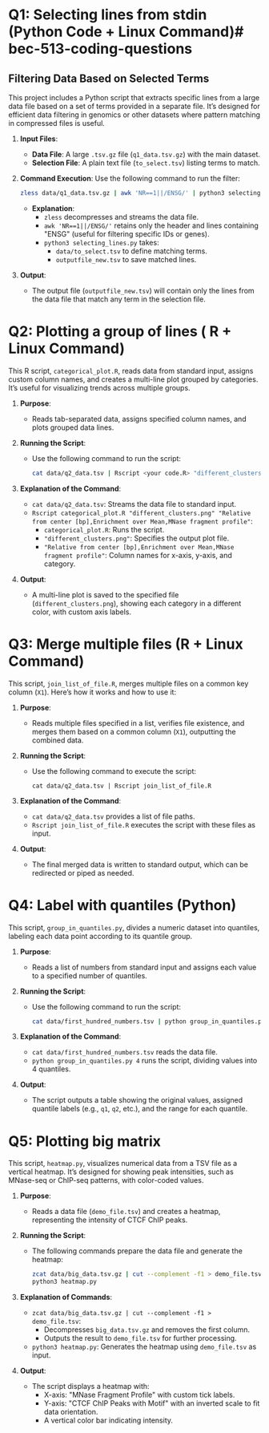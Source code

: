 # Q1: Selecting lines from stdin (Python Code + Linux Command)# bec-513-coding-questions
## Filtering Data Based on Selected Terms

This project includes a Python script that extracts specific lines from a large data file based on a set of terms provided in a separate file. It’s designed for efficient data filtering in genomics or other datasets where pattern matching in compressed files is useful.


1. **Input Files**:
   - **Data File**: A large `.tsv.gz` file (`q1_data.tsv.gz`) with the main dataset.
   - **Selection File**: A plain text file (`to_select.tsv`) listing terms to match.

2. **Command Execution**:
   Use the following command to run the filter:

   ```bash
   zless data/q1_data.tsv.gz | awk 'NR==1||/ENSG/' | python3 selecting_lines.py data/to_select.tsv outputfile_new.tsv
   ```

   - **Explanation**:
     - `zless` decompresses and streams the data file.
     - `awk 'NR==1||/ENSG/'` retains only the header and lines containing "ENSG" (useful for filtering specific IDs or genes).
     - `python3 selecting_lines.py` takes:
       - `data/to_select.tsv` to define matching terms.
       - `outputfile_new.tsv` to save matched lines.

3. **Output**:
   - The output file (`outputfile_new.tsv`) will contain only the lines from the data file that match any term in the selection file.

# Q2: Plotting a group of lines ( R + Linux Command)
This R script, `categorical_plot.R`, reads data from standard input, assigns custom column names, and creates a multi-line plot grouped by categories. It’s useful for visualizing trends across multiple groups.

1. **Purpose**:
   - Reads tab-separated data, assigns specified column names, and plots grouped data lines.

2. **Running the Script**:
   - Use the following command to run the script:
     ```bash
     cat data/q2_data.tsv | Rscript <your code.R> "different_clusters.png" "Relative from center [bp],Enrichment over Mean,MNase fragment profile"
     ```

3. **Explanation of the Command**:
   - `cat data/q2_data.tsv`: Streams the data file to standard input.
   - `Rscript categorical_plot.R "different_clusters.png" "Relative from center [bp],Enrichment over Mean,MNase fragment profile"`:
     - `categorical_plot.R`: Runs the script.
     - `"different_clusters.png"`: Specifies the output plot file.
     - `"Relative from center [bp],Enrichment over Mean,MNase fragment profile"`: Column names for x-axis, y-axis, and category.

4. **Output**:
   - A multi-line plot is saved to the specified file (`different_clusters.png`), showing each category in a different color, with custom axis labels.

# Q3: Merge multiple files (R + Linux Command)
This script, `join_list_of_file.R`, merges multiple files on a common key column (`X1`). Here’s how it works and how to use it:

1. **Purpose**: 
   - Reads multiple files specified in a list, verifies file existence, and merges them based on a common column (`X1`), outputting the combined data.

2. **Running the Script**:
   - Use the following command to execute the script:
     ```
     cat data/q2_data.tsv | Rscript join_list_of_file.R
     ```

3. **Explanation of the Command**:
   - `cat data/q2_data.tsv` provides a list of file paths.
   - `Rscript join_list_of_file.R` executes the script with these files as input.

4. **Output**:
   - The final merged data is written to standard output, which can be redirected or piped as needed.

# Q4: Label with quantiles (Python)
This script, `group_in_quantiles.py`, divides a numeric dataset into quantiles, labeling each data point according to its quantile group.

1. **Purpose**: 
   - Reads a list of numbers from standard input and assigns each value to a specified number of quantiles.

2. **Running the Script**:
   - Use the following command to run the script:
     ```bash
     cat data/first_hundred_numbers.tsv | python group_in_quantiles.py 4
     ```

3. **Explanation of the Command**:
   - `cat data/first_hundred_numbers.tsv` reads the data file.
   - `python group_in_quantiles.py 4` runs the script, dividing values into 4 quantiles.

4. **Output**:
   - The script outputs a table showing the original values, assigned quantile labels (e.g., `q1`, `q2`, etc.), and the range for each quantile.

# Q5: Plotting big matrix
This script, `heatmap.py`, visualizes numerical data from a TSV file as a vertical heatmap. It’s designed for showing peak intensities, such as MNase-seq or ChIP-seq patterns, with color-coded values.

1. **Purpose**: 
   - Reads a data file (`demo_file.tsv`) and creates a heatmap, representing the intensity of CTCF ChIP peaks.

2. **Running the Script**:
   - The following commands prepare the data file and generate the heatmap:
     ```bash
     zcat data/big_data.tsv.gz | cut --complement -f1 > demo_file.tsv
     python3 heatmap.py
     ```

3. **Explanation of Commands**:
   - `zcat data/big_data.tsv.gz | cut --complement -f1 > demo_file.tsv`: 
     - Decompresses `big_data.tsv.gz` and removes the first column.
     - Outputs the result to `demo_file.tsv` for further processing.
   - `python3 heatmap.py`: Generates the heatmap using `demo_file.tsv` as input.

4. **Output**:
   - The script displays a heatmap with:
     - X-axis: "MNase Fragment Profile" with custom tick labels.
     - Y-axis: "CTCF ChIP Peaks with Motif" with an inverted scale to fit data orientation.
     - A vertical color bar indicating intensity.

